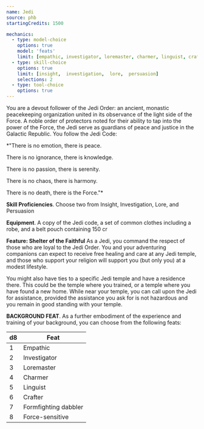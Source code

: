 ```yaml
---
name: Jedi
source: phb
startingCredits: 1500

mechanics:
  - type: model-choice
    options: true
    model: 'feats'
    limit: [empathic, investigator, loremaster, charmer, linguist, crafter, formfighting dabbler, force-sensitive]
  - type: skill-choice
    options: true
    limit: [insight,  investigation,  lore,  persuasion]
    selections: 2
  - type: tool-choice
    options: true
---
```

You are a devout follower of the Jedi Order: an ancient, monastic peacekeeping organization united in its observance of the light side of the Force. A noble order of protectors noted for their ability to tap into the power of the Force, the Jedi serve as guardians of peace and justice in the Galactic Republic. You follow the Jedi Code:

*"There is no emotion, there is peace.
There is no ignorance, there is knowledge.
There is no passion, there is serenity.
There is no chaos, there is harmony.
There is no death, there is the Force."*


__Skill Proficiencies__. Choose two from Insight, Investigation, Lore, and Persuasion

__Equipment__. A copy of the Jedi code, a set of common clothes including a robe, and a belt pouch containing 150 cr

__Feature: Shelter of the Faithful__
As a Jedi, you command the respect of those who are loyal to the Jedi Order. You and your adventuring companions can expect to receive free healing and care at any Jedi temple, and those who support your religion will support you (but only you) at a modest lifestyle.

You might also have ties to a specific Jedi temple and have a residence there. This could be the temple where you trained, or a temple where you have found a new home. While near your temple, you can call upon the Jedi for assistance, provided the assistance you ask for is not hazardous and you remain in good standing with your temple.


__BACKGROUND FEAT__. As a further embodiment of the experience and training of your background, you can choose from the following feats:

d8 | Feat
--- | ---
1	|	Empathic
2	|	Investigator
3	|	Loremaster
4	|	Charmer
5	|	Linguist
6	|	Crafter
7	|	Formfighting dabbler
8	|	Force-sensitive
<div class="hr"></div>
